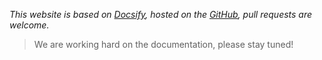 *This website is based on [Docsify](https://docsify.js.org), hosted on the [GitHub](https://github.com/cyanzhong/docs.taio.app), pull requests are welcome.*

> We are working hard on the documentation, please stay tuned!